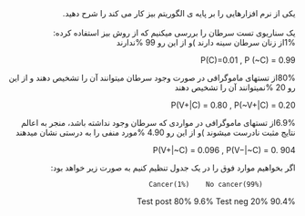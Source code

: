 <div dir="rtl">
یکی از نرم افزارهایی را بر پایه ی الگوریتم بیز کار می کند را شرح دهید.
</div>
<br/>
<div dir="rtl">
  یک سناریوی تست سرطان را بررسی میکنیم که از روش بیز استفاده کرده:
<br/>
 1%از زنان سرطان سینه دارند )و از این رو 99 %ندارند

P(C)=0.01 , P (~C) = 0.99

80%از تستهای ماموگرافی در صورت وجود سرطان میتوانند آن را تشخیص دهند و از این رو 20 %نمیتوانند آن را 
تشخیص دهند

P(V+|C) = 0.80 , P(~V+|C) = 0.20

6.9%از تستهای ماموگرافی در مواردی که سرطان وجود نداشته باشد، منجر به اعالم نتایج مثبت نادرست میشوند )و 
از این رو 4.90 %مورد منفی را به درستی نشان میدهند

P(V+|~C) = 0.096 , P(V−|~C) = 0. 904 

اگر بخواهیم موارد فوق را در یک جدول تنظیم کنیم به صورت زیر خواهد بود:

            Cancer(1%)    No cancer(99%)
Test post      80%             9.6%
Test neg       20%             90.4%



</div>